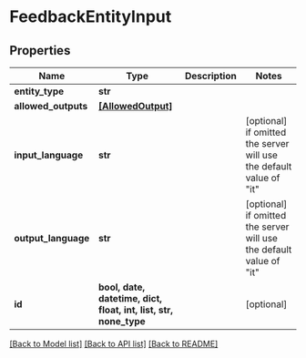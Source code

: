 # FeedbackEntityInput


## Properties
Name | Type | Description | Notes
------------ | ------------- | ------------- | -------------
**entity_type** | **str** |  | 
**allowed_outputs** | [**[AllowedOutput]**](AllowedOutput.md) |  | 
**input_language** | **str** |  | [optional]  if omitted the server will use the default value of "it"
**output_language** | **str** |  | [optional]  if omitted the server will use the default value of "it"
**id** | **bool, date, datetime, dict, float, int, list, str, none_type** |  | [optional] 

[[Back to Model list]](../README.md#documentation-for-models) [[Back to API list]](../README.md#documentation-for-api-endpoints) [[Back to README]](../README.md)


